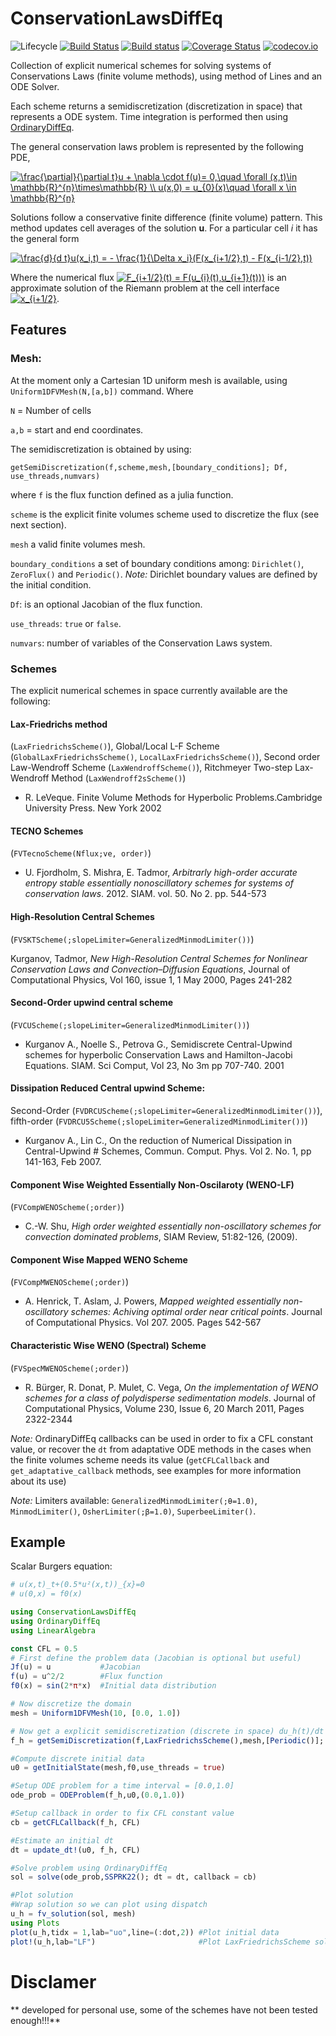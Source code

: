 # ConservationLawsDiffEq

![Lifecycle](https://img.shields.io/badge/lifecycle-experimental-orange.svg)
[![Build Status](https://travis-ci.org/Paulms/ConservationLawsDiffEq.jl.svg?branch=master)](https://travis-ci.org/Paulms/ConservationLawsDiffEq.jl)
[![Build status](https://ci.appveyor.com/api/projects/status/3x0qjeud3viejfn0?svg=true)](https://ci.appveyor.com/project/Paulms/conservationlawsdiffeq-jl)
[![Coverage Status](https://coveralls.io/repos/Paulms/ConservationLawsDiffEq.jl/badge.svg?branch=master&service=github)](https://coveralls.io/github/Paulms/ConservationLawsDiffEq.jl?branch=master)
[![codecov.io](http://codecov.io/github/Paulms/ConservationLawsDiffEq.jl/coverage.svg?branch=master)](http://codecov.io/github/Paulms/ConservationLawsDiffEq.jl?branch=master)

Collection of explicit numerical schemes for solving systems of Conservations Laws (finite volume methods), using method of Lines and an ODE Solver.

Each scheme returns a semidiscretization (discretization in space) that represents a ODE system. Time integration is performed then using [OrdinaryDiffEq](https://github.com/JuliaDiffEq/OrdinaryDiffEq.jl).

The general conservation laws problem is represented by the following PDE,

<a href="https://www.codecogs.com/eqnedit.php?latex=\frac{\partial}{\partial&space;t}u&space;&plus;&space;\nabla&space;\cdot&space;f(u)=&space;0,\quad&space;\forall&space;(x,t)\in&space;\mathbb{R}^{n}\times\mathbb{R}_{&plus;}&space;\\&space;u(x,0)&space;=&space;u_{0}(x)\quad&space;\forall&space;x&space;\in&space;\mathbb{R}^{n}" target="_blank"><img src="https://latex.codecogs.com/gif.latex?\frac{\partial}{\partial&space;t}u&space;&plus;&space;\nabla&space;\cdot&space;f(u)=&space;0,\quad&space;\forall&space;(x,t)\in&space;\mathbb{R}^{n}\times\mathbb{R}&space;\\&space;u(x,0)&space;=&space;u_{0}(x)\quad&space;\forall&space;x&space;\in&space;\mathbb{R}^{n}" title="\frac{\partial}{\partial t}u + \nabla \cdot f(u)= 0,\quad \forall (x,t)\in \mathbb{R}^{n}\times\mathbb{R} \\ u(x,0) = u_{0}(x)\quad \forall x \in \mathbb{R}^{n}" /></a>

Solutions follow a conservative finite difference (finite volume) pattern. This method updates cell averages of the solution **u**. For a particular cell *i* it has the general form

<a href="https://www.codecogs.com/eqnedit.php?latex=\frac{d}{d&space;t}u(x_i,t)&space;=&space;-&space;\frac{1}{\Delta&space;x_i}(F(x_{i&plus;1/2},t)&space;-&space;F(x_{i-1/2},t))" target="_blank"><img src="https://latex.codecogs.com/gif.latex?\frac{d}{d&space;t}u(x_i,t)&space;=&space;-&space;\frac{1}{\Delta&space;x_i}(F(x_{i&plus;1/2},t)&space;-&space;F(x_{i-1/2},t))" title="\frac{d}{d t}u(x_i,t) = - \frac{1}{\Delta x_i}(F(x_{i+1/2},t) - F(x_{i-1/2},t))" /></a>

Where the numerical flux <a href="https://www.codecogs.com/eqnedit.php?latex=F_{i&plus;1/2}(t)&space;=&space;F(u_{i}(t),u_{i&plus;1}(t)))" target="_blank"><img src="https://latex.codecogs.com/gif.latex?F_{i&plus;1/2}(t)&space;=&space;F(u_{i}(t),u_{i&plus;1}(t)))" title="F_{i+1/2}(t) = F(u_{i}(t),u_{i+1}(t)))" /></a> is an approximate solution of the Riemann problem at the cell interface <a href="https://www.codecogs.com/eqnedit.php?latex=x_{i&plus;1/2}" target="_blank"><img src="https://latex.codecogs.com/gif.latex?x_{i&plus;1/2}" title="x_{i+1/2}" /></a>.

## Features
### Mesh:
At the moment only a Cartesian 1D uniform mesh is available, using `Uniform1DFVMesh(N,[a,b])` command. Where

`N` = Number of cells

`a,b` = start and end coordinates.


The semidiscretization is obtained by using:

`getSemiDiscretization(f,scheme,mesh,[boundary_conditions]; Df, use_threads,numvars)`

where `f` is the flux function defined as a julia function.

`scheme` is the explicit finite volumes scheme used to discretize the flux (see next section).

`mesh` a valid finite volumes mesh.

`boundary_conditions` a set of boundary conditions among: `Dirichlet()`, `ZeroFlux()` and `Periodic()`.
*Note:* Dirichlet boundary values are defined by the initial condition.

`Df`: is an optional Jacobian of the flux function.

`use_threads`: `true` or `false`.

`numvars`: number of variables of the Conservation Laws system.


### Schemes

The explicit numerical schemes in space currently available are the following:

#### Lax-Friedrichs method

(`LaxFriedrichsScheme()`), Global/Local L-F Scheme (`GlobalLaxFriedrichsScheme()`, `LocalLaxFriedrichsScheme()`), Second order Law-Wendroff Scheme (`LaxWendroffScheme()`), Ritchmeyer Two-step Lax-Wendroff Method (`LaxWendroff2sScheme()`)

* R. LeVeque. Finite Volume Methods for Hyperbolic Problems.Cambridge University Press. New York 2002

#### TECNO Schemes

(`FVTecnoScheme(Nflux;ve, order)`)

* U. Fjordholm, S. Mishra, E. Tadmor, *Arbitrarly high-order accurate entropy stable essentially nonoscillatory schemes for systems of conservation laws*. 2012. SIAM. vol. 50. No 2. pp. 544-573

#### High-Resolution Central Schemes

(`FVSKTScheme(;slopeLimiter=GeneralizedMinmodLimiter())`)

Kurganov, Tadmor, *New High-Resolution Central Schemes for Nonlinear Conservation Laws and Convection–Diffusion Equations*, Journal of Computational Physics, Vol 160, issue 1, 1 May 2000, Pages 241-282

#### Second-Order upwind central scheme

(`FVCUScheme(;slopeLimiter=GeneralizedMinmodLimiter())`)

* Kurganov A., Noelle S., Petrova G., Semidiscrete Central-Upwind schemes for hyperbolic Conservation Laws and Hamilton-Jacobi Equations. SIAM. Sci Comput, Vol 23, No 3m pp 707-740. 2001

#### Dissipation Reduced Central upwind Scheme:

Second-Order (`FVDRCUScheme(;slopeLimiter=GeneralizedMinmodLimiter())`), fifth-order (`FVDRCU5Scheme(;slopeLimiter=GeneralizedMinmodLimiter())`)

* Kurganov A., Lin C., On the reduction of Numerical Dissipation in Central-Upwind # Schemes, Commun. Comput. Phys. Vol 2. No. 1, pp 141-163, Feb 2007.

#### Component Wise Weighted Essentially Non-Oscilaroty (WENO-LF)

(`FVCompWENOScheme(;order)`)

* C.-W. Shu, *High order weighted essentially non-oscillatory schemes for convection dominated problems*, SIAM Review, 51:82-126, (2009).

#### Component Wise Mapped WENO Scheme

(`FVCompMWENOScheme(;order)`)

* A. Henrick, T. Aslam, J. Powers, *Mapped weighted essentially non-oscillatory schemes: Achiving optimal order near critical points*. Journal of Computational Physics. Vol 207. 2005. Pages 542-567


#### Characteristic Wise WENO (Spectral) Scheme

(`FVSpecMWENOScheme(;order)`)

* R. Bürger, R. Donat, P. Mulet, C. Vega, *On the implementation of WENO schemes for a class of polydisperse sedimentation models*. Journal of Computational Physics, Volume 230, Issue 6, 20 March 2011, Pages 2322-2344

*Note:* OrdinaryDiffEq callbacks can be used in order to fix a CFL constant value, or recover the `dt` from adaptative ODE methods in the cases when the finite volumes scheme needs its value (`getCFLCallback` and `get_adaptative_callback` methods, see examples for more information about its use)

*Note:* Limiters available: `GeneralizedMinmodLimiter(;θ=1.0)`, `MinmodLimiter()`, `OsherLimiter(;β=1.0)`, `SuperbeeLimiter()`.

## Example
Scalar Burgers equation:

```julia
# u(x,t)_t+(0.5*u²(x,t))_{x}=0
# u(0,x) = f0(x)

using ConservationLawsDiffEq
using OrdinaryDiffEq
using LinearAlgebra

const CFL = 0.5
# First define the problem data (Jacobian is optional but useful)
Jf(u) = u           #Jacobian
f(u) = u^2/2        #Flux function
f0(x) = sin(2*π*x)  #Initial data distribution

# Now discretize the domain
mesh = Uniform1DFVMesh(10, [0.0, 1.0])

# Now get a explicit semidiscretization (discrete in space) du_h(t)/dt = f_h(u_h(t))
f_h = getSemiDiscretization(f,LaxFriedrichsScheme(),mesh,[Periodic()]; Df = Jf, use_threads = false,numvars = 1)

#Compute discrete initial data
u0 = getInitialState(mesh,f0,use_threads = true)

#Setup ODE problem for a time interval = [0.0,1.0]
ode_prob = ODEProblem(f_h,u0,(0.0,1.0))

#Setup callback in order to fix CFL constant value
cb = getCFLCallback(f_h, CFL)

#Estimate an initial dt
dt = update_dt!(u0, f_h, CFL)

#Solve problem using OrdinaryDiffEq
sol = solve(ode_prob,SSPRK22(); dt = dt, callback = cb)

#Plot solution
#Wrap solution so we can plot using dispatch
u_h = fv_solution(sol, mesh)
using Plots
plot(u_h,tidx = 1,lab="uo",line=(:dot,2)) #Plot initial data
plot!(u_h,lab="LF")                       #Plot LaxFriedrichsScheme solution
```

# Disclamer
** developed for personal use, some of the schemes have not been tested enough!!!**
